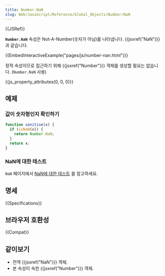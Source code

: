 ```yaml
---
title: Number.NaN
slug: Web/JavaScript/Reference/Global_Objects/Number/NaN
---
```


{{JSRef}}

**`Number.NaN`** 속성은 Not-A-Number(숫자가 아님)를 나타냅니다. {{jsxref("NaN")}}과 같습니다.

{{EmbedInteractiveExample("pages/js/number-nan.html")}}

정적 속성이므로 접근하기 위해 {{jsxref("Number")}} 객체를 생성할 필요는 없습니다. (`Number.NaN` 사용)

{{js_property_attributes(0, 0, 0)}}

## 예제

### 값이 숫자형인지 확인하기

```js
function sanitise(x) {
  if (isNaN(x)) {
    return Number.NaN;
  }
  return x;
}
```

### NaN에 대한 테스트

`NaN` 페이지에서 [NaN에 대한 테스트](/ko/docs/Web/JavaScript/Reference/Global_Objects/NaN#testing_against_nan) 를 참고하세요.

## 명세

{{Specifications}}

## 브라우저 호환성

{{Compat}}

## 같이보기

- 전역 {{jsxref("NaN")}} 객체.
- 본 속성이 속한 {{jsxref("Number")}} 객체.
